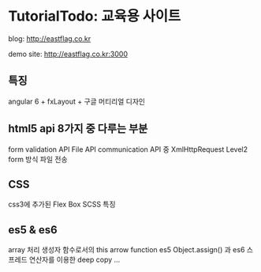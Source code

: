 # TutorialTodo: 교육용 사이트
blog:
http://eastflag.co.kr

demo site: 
http://eastflag.co.kr:3000

## 특징
angular 6 + fxLayout + 구글 머티리얼 디자인

## html5 api 8가지 중 다루는 부분
form validation API
File API
communication API 중 XmlHttpRequest Level2 form 방식 파일 전송

## CSS
css3에 추가된 Flex Box
SCSS 특징

## es5 & es6
array 처리
생성자 함수로서의 this
arrow function
es5 Object.assign() 과 es6 스프레드 연산자를 이용한 deep copy
...


